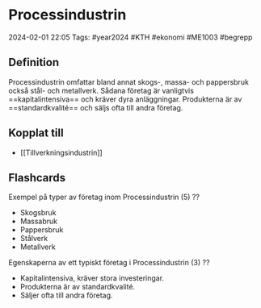 # Processindustrin

2024-02-01 22:05
Tags: #year2024 #KTH #ekonomi #ME1003 #begrepp

## Definition

Processindustrin omfattar bland annat skogs-, massa- och pappersbruk också stål- och metallverk. Sådana företag är vanligtvis ==kapitalintensiva== och kräver dyra anläggningar. Produkterna är av ==standardkvalité== och säljs ofta till andra företag.

## Kopplat till

- [[Tillverkningsindustrin]]

## Flashcards

Exempel på typer av företag inom Processindustrin (5)
??
- Skogsbruk
- Massabruk
- Pappersbruk
- Stålverk
- Metallverk
<!--SR:!2024-02-06,4,270!2024-02-06,4,272-->

Egenskaperna av ett typiskt företag i Processindustrin (3)
??
- Kapitalintensiva, kräver stora investeringar.
- Produkterna är av standardkvalité.
- Säljer ofta till andra företag.
